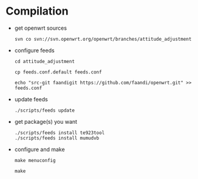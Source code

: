 # Compilation #

* get openwrt sources

  ```
  svn co svn://svn.openwrt.org/openwrt/branches/attitude_adjustment
  ```

* configure feeds

  ```
  cd attitude_adjustment
  ```  

  ```
  cp feeds.conf.default feeds.conf
  ```  

  ```
  echo "src-git faandigit https://github.com/faandi/openwrt.git" >> feeds.conf
  ```

* update feeds

  ```
  ./scripts/feeds update
  ```

* get package(s) you want

  ```
  ./scripts/feeds install te923tool
  ./scripts/feeds install mumudvb
  ```

* configure and make

  ```
  make menuconfig
  ```

  ```
  make
  ```
